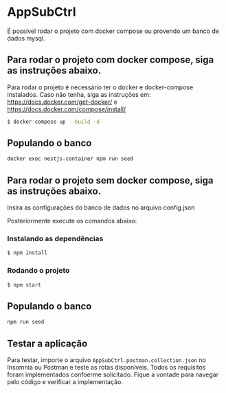 # AppSubCtrl
É possível rodar o projeto com docker compose ou provendo um banco de dados mysql.

## Para rodar o projeto com docker compose, siga as instruções abaixo.

Para rodar o projeto é necessário ter o docker e docker-compose instalados.
Caso não tenha, siga as instruções em: https://docs.docker.com/get-docker/ e
https://docs.docker.com/compose/install/

```bash
$ docker compose up --build -d 
```

## Populando o banco

```bash
docker exec nestjs-container npm run seed
```


## Para rodar o projeto sem docker compose, siga as instruções abaixo.
Insira as configurações do banco de dados no arquivo config.json

Posteriormente execute os comandos abaixo:

### Instalando as dependências 
```bash
$ npm install
```

### Rodando o projeto
```bash
$ npm start 
```

## Populando o banco

```bash
npm run seed
```

## Testar a aplicação

Para testar, importe o arquivo `AppSubCtrl.postman.collection.json` no Insomnia ou Postman e teste as rotas disponíveis.
Todos os requisitos foram implementados confoerme solicitado.
Fique a vontade para navegar pelo código e verificar a implementação.

